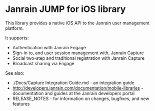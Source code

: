 # Janrain JUMP for iOS library

This library provides a native iOS API to the Janrain user management platform.

It supports:
 * Authentication with Janrain Engage
 * Sign-in to, and user session management with, Janrain Capture
 * Social two-step and traditional registration with Janrain Capture
 * Broadcast sharing via Engage

See also:

 * ./Docs/Capture Integration Guide.md - an integration guide
 * http://developers.janrain.com/documentation/mobile-libraries - 
   documentation and guides at the Janrain developers portal
 * RELEASE_NOTES - for information on changes, bugfixes, and new features
